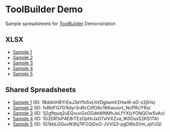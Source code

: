 # ToolBuilder Demo
Sample spreadsheets for [ToolBuilder](http://toolbuilder.weebly.com/) Demonstration

## XLSX
* [Sample 1](https://github.com/siusaicheong/toolbuilder_demo/blob/master/sample01.xlsx?raw=true) 
* [Sample 2](https://github.com/siusaicheong/toolbuilder_demo/blob/master/sample02.xlsx?raw=true)
* [Sample 3](https://github.com/siusaicheong/toolbuilder_demo/blob/master/sample03.xlsx?raw=true)
* [Sample 4](https://github.com/siusaicheong/toolbuilder_demo/blob/master/sample04.xlsx?raw=true)
* [Sample 5](https://github.com/siusaicheong/toolbuilder_demo/blob/master/sample05.xlsx?raw=true)

## Shared Spreadsheets

* [Sample 1](https://docs.google.com/spreadsheets/d/18ddnlH8YrEeJ3eYfn5vLhVDgIwmV2HwlK-eD-z2jIHs/pubhtml) (ID: 18ddnlH8YrEeJ3eYfn5vLhVDgIwmV2HwlK-eD-z2jIHs)
* [Sample 2](https://docs.google.com/spreadsheets/d/1xRklFG7G1tdyr3r4fcCilfOAc166wuiort_NcPRUYRs/pubhtml) (ID: 1xRklFG7G1tdyr3r4fcCilfOAc166wuiort_NcPRUYRs)
* [Sample 3](https://docs.google.com/spreadsheets/d/1j2gftquq2uEQvuxGxGGdeWNMhJeLfYXlyYONQOwSvAc/pubhtml) (ID: 1j2gftquq2uEQvuxGxGGdeWNMhJeLfYXlyYONQOwSvAc)
* [Sample 4](https://docs.google.com/spreadsheets/d/1G2DR1xP4E8rTEzOpHrJxO7xlVXZva_lK0Osx52KS1TA/pubhtml) (ID: 1G2DR1xP4E8rTEzOpHrJxO7xlVXZva_lK0Osx52KS1TA)
* [Sample 5](https://docs.google.com/spreadsheets/d/1G1kbLGGuvN3hj7IFO2jGxO-JVVQ3-pgD8lsSVm_qVUQ/pubhtml) (ID: 1G1kbLGGuvN3hj7IFO2jGxO-JVVQ3-pgD8lsSVm_qVUQ)

